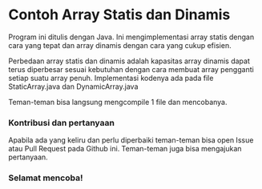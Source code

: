 # Contoh Array Statis dan Dinamis

Program ini ditulis dengan Java. Ini mengimplementasi array statis dengan cara yang tepat dan array dinamis dengan cara yang cukup efisien.

Perbedaan array statis dan dinamis adalah kapasitas array dinamis dapat terus diperbesar sesuai kebutuhan dengan cara membuat array pengganti setiap suatu array penuh. Implementasi kodenya ada pada file StaticArray.java dan DynamicArray.java

Teman-teman bisa langsung mengcompile 1 file dan mencobanya.

### Kontribusi dan pertanyaan

Apabila ada yang keliru dan perlu diperbaiki teman-teman bisa open Issue atau Pull Request pada Github ini. Teman-teman juga bisa mengajukan pertanyaan.

### Selamat mencoba!
